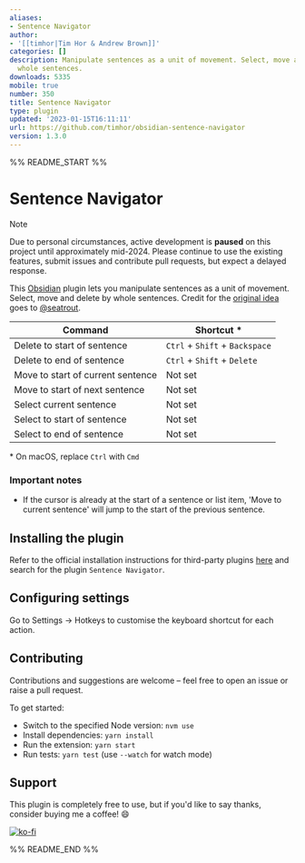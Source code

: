 ```yaml
---
aliases:
- Sentence Navigator
author:
- '[[timhor|Tim Hor & Andrew Brown]]'
categories: []
description: Manipulate sentences as a unit of movement. Select, move and delete by
  whole sentences.
downloads: 5335
mobile: true
number: 350
title: Sentence Navigator
type: plugin
updated: '2023-01-15T16:11:11'
url: https://github.com/timhor/obsidian-sentence-navigator
version: 1.3.0
---
```


%% README_START %%

# Sentence Navigator

> [!NOTE]
> Due to personal circumstances, active development is **paused** on this project until approximately mid-2024. Please continue to use the existing features, submit issues and contribute pull requests, but expect a delayed response.

This [Obsidian](https://obsidian.md) plugin lets you manipulate sentences as a unit of movement. Select, move and delete by whole sentences. Credit for the [original idea](https://github.com/timhor/obsidian-editor-shortcuts/issues/3) goes to [@seatrout](https://github.com/seatrout).

| Command                           | Shortcut \*                    |
| --------------------------------- | ------------------------------ |
| Delete to start of sentence       | `Ctrl` + `Shift` + `Backspace` |
| Delete to end of sentence         | `Ctrl` + `Shift` + `Delete`    |
| Move to start of current sentence | Not set                        |
| Move to start of next sentence    | Not set                        |
| Select current sentence           | Not set                        |
| Select to start of sentence       | Not set                        |
| Select to end of sentence         | Not set                        |

\* On macOS, replace `Ctrl` with `Cmd`

### Important notes

- If the cursor is already at the start of a sentence or list item, 'Move to current sentence' will jump to the start of the previous sentence.

## Installing the plugin

Refer to the official installation instructions for third-party plugins [here](https://help.obsidian.md/Advanced+topics/Third-party+plugins#For+users) and search for the plugin `Sentence Navigator`.

## Configuring settings

Go to Settings → Hotkeys to customise the keyboard shortcut for each action.

## Contributing

Contributions and suggestions are welcome – feel free to open an issue or raise a pull request.

To get started:

- Switch to the specified Node version: `nvm use`
- Install dependencies: `yarn install`
- Run the extension: `yarn start`
- Run tests: `yarn test` (use `--watch` for watch mode)

## Support

This plugin is completely free to use, but if you'd like to say thanks, consider buying me a coffee! 😄

[![ko-fi](https://ko-fi.com/img/githubbutton_sm.svg)](https://ko-fi.com/timhor)


%% README_END %%